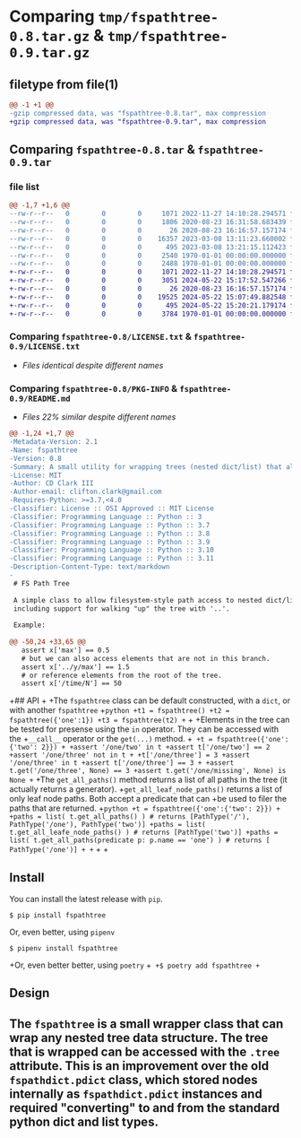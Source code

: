 # Comparing `tmp/fspathtree-0.8.tar.gz` & `tmp/fspathtree-0.9.tar.gz`

## filetype from file(1)

```diff
@@ -1 +1 @@
-gzip compressed data, was "fspathtree-0.8.tar", max compression
+gzip compressed data, was "fspathtree-0.9.tar", max compression
```

## Comparing `fspathtree-0.8.tar` & `fspathtree-0.9.tar`

### file list

```diff
@@ -1,7 +1,6 @@
--rw-r--r--   0        0        0     1071 2022-11-27 14:10:28.294571 fspathtree-0.8/LICENSE.txt
--rw-r--r--   0        0        0     1806 2020-08-23 16:31:58.683439 fspathtree-0.8/README.md
--rw-r--r--   0        0        0       26 2020-08-23 16:16:57.157174 fspathtree-0.8/fspathtree/__init__.py
--rw-r--r--   0        0        0    16357 2023-03-08 13:11:23.660002 fspathtree-0.8/fspathtree/fspathtree.py
--rw-r--r--   0        0        0      495 2023-03-08 13:21:15.112423 fspathtree-0.8/pyproject.toml
--rw-r--r--   0        0        0     2540 1970-01-01 00:00:00.000000 fspathtree-0.8/setup.py
--rw-r--r--   0        0        0     2488 1970-01-01 00:00:00.000000 fspathtree-0.8/PKG-INFO
+-rw-r--r--   0        0        0     1071 2022-11-27 14:10:28.294571 fspathtree-0.9/LICENSE.txt
+-rw-r--r--   0        0        0     3051 2024-05-22 15:17:52.547266 fspathtree-0.9/README.md
+-rw-r--r--   0        0        0       26 2020-08-23 16:16:57.157174 fspathtree-0.9/fspathtree/__init__.py
+-rw-r--r--   0        0        0    19525 2024-05-22 15:07:49.882548 fspathtree-0.9/fspathtree/fspathtree.py
+-rw-r--r--   0        0        0      495 2024-05-22 15:20:21.179174 fspathtree-0.9/pyproject.toml
+-rw-r--r--   0        0        0     3784 1970-01-01 00:00:00.000000 fspathtree-0.9/PKG-INFO
```

### Comparing `fspathtree-0.8/LICENSE.txt` & `fspathtree-0.9/LICENSE.txt`

 * *Files identical despite different names*

### Comparing `fspathtree-0.8/PKG-INFO` & `fspathtree-0.9/README.md`

 * *Files 22% similar despite different names*

```diff
@@ -1,24 +1,7 @@
-Metadata-Version: 2.1
-Name: fspathtree
-Version: 0.8
-Summary: A small utility for wrapping trees (nested dict/list) that allows filesystem-like path access, including walking up with "../".
-License: MIT
-Author: CD Clark III
-Author-email: clifton.clark@gmail.com
-Requires-Python: >=3.7,<4.0
-Classifier: License :: OSI Approved :: MIT License
-Classifier: Programming Language :: Python :: 3
-Classifier: Programming Language :: Python :: 3.7
-Classifier: Programming Language :: Python :: 3.8
-Classifier: Programming Language :: Python :: 3.9
-Classifier: Programming Language :: Python :: 3.10
-Classifier: Programming Language :: Python :: 3.11
-Description-Content-Type: text/markdown
-
 # FS Path Tree
 
 A simple class to allow filesystem-style path access to nested dict/list structures,
 including support for walking "up" the tree with '..'.
 
 Example:
 
@@ -50,24 +33,65 @@
   assert x['max'] == 0.5
   # but we can also access elements that are not in this branch.
   assert x['../y/max'] == 1.5
   # or reference elements from the root of the tree.
   assert x['/time/N'] == 50
 ```
 
+## API
+
+The `fspathtree` class can be default constructed, with a `dict`, or with another `fspathtree`
+```python
+t1 = fspathtree()
+t2 = fspathtree({'one':1})
+t3 = fspathtree(t2)
+```
+
+Elements in the tree can be tested for presense using the `in` operator. They can be accessed with the
+`__call__` operator or the `get(...)` method.
+```
+t = fspathtree({'one':{'two': 2}})
+
+assert '/one/two' in t
+assert t['/one/two'] == 2
+assert '/one/three' not in t
+
+t['/one/three'] = 3
+assert '/one/three' in t
+assert t['/one/three'] == 3
+
+assert t.get('/one/three', None) == 3
+assert t.get('/one/missing', None) is None
+```
+The `get_all_paths()` method returns a list of all paths in the tree (it actually returns a generator).
+`get_all_leaf_node_paths()` returns a list of only leaf node paths. Both accept a predicate that can
+be used to filer the paths that are returned.
+```python
+t = fspathtree({'one':{'two': 2}})
+
+paths = list( t.get_all_paths() ) # returns [PathType('/'), PathType('/one'), PathType('two')]
+paths = list( t.get_all_leafe_node_paths() ) # returns [PathType('two')]
+paths = list( t.get_all_paths(predicate p: p.name == 'one') ) # returns [ PathType('/one')]
+
+```
+
+
 ## Install
 
 You can install the latest release with `pip`.
 ```
 $ pip install fspathtree
 ```
 Or, even better, using `pipenv`
 ```
 $ pipenv install fspathtree
 ```
+Or, even better better, using `poetry`
+```
+$ poetry add fspathtree
+```
 
 ## Design
 
 The `fspathtree` is a small wrapper class that can wrap any nested tree data structure. The tree that is wrapped can be accessed with
 the `.tree` attribute. This is an improvement over the old `fspathdict.pdict` class, which stored nodes internally as `fspathdict.pdict` instances
 and required "converting" to and from the standard python dict and list types.
-
```


